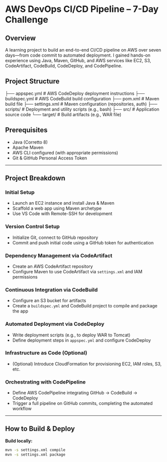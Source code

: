 # AWS DevOps CI/CD Pipeline – 7-Day Challenge

## Overview
A learning project to build an end-to-end CI/CD pipeline on AWS over seven days—from code commit to automated deployment. I gained hands-on experience using Java, Maven, GitHub, and AWS services like EC2, S3, CodeArtifact, CodeBuild, CodeDeploy, and CodePipeline.

## Project Structure

├── appspec.yml # AWS CodeDeploy deployment instructions
├── buildspec.yml # AWS CodeBuild build configuration
├── pom.xml # Maven build file
├── settings.xml # Maven configuration (repositories, auth)
├── scripts/ # Deployment and utility scripts (e.g., bash)
├── src/ # Application source code
└── target/ # Build artifacts (e.g., WAR file)


## Prerequisites
- Java (Corretto 8)
- Apache Maven
- AWS CLI configured (with appropriate permissions)
- Git & GitHub Personal Access Token

---

## Project Breakdown

### **Initial Setup**
- Launch an EC2 instance and install Java & Maven
- Scaffold a web app using Maven archetype
- Use VS Code with Remote-SSH for development

### **Version Control Setup**
- Initialize Git, connect to GitHub repository
- Commit and push initial code using a GitHub token for authentication

### **Dependency Management via CodeArtifact**
- Create an AWS CodeArtifact repository
- Configure Maven to use CodeArtifact via `settings.xml` and IAM permissions

### **Continuous Integration via CodeBuild**
- Configure an S3 bucket for artifacts
- Create a `buildspec.yml` and CodeBuild project to compile and package the app

### **Automated Deployment via CodeDeploy**
- Write deployment scripts (e.g., to deploy WAR to Tomcat)
- Define deployment steps in `appspec.yml` and configure CodeDeploy

### **Infrastructure as Code (Optional)**
- (Optional) Introduce CloudFormation for provisioning EC2, IAM roles, S3, etc.

### **Orchestrating with CodePipeline**
- Define AWS CodePipeline integrating GitHub → CodeBuild → CodeDeploy
- Trigger a full pipeline on GitHub commits, completing the automated workflow

---

## How to Build & Deploy

**Build locally:**
```bash
mvn -s settings.xml compile
mvn -s settings.xml package

